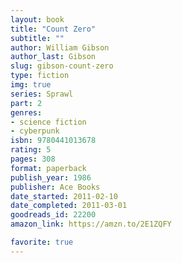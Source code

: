 ```yaml
---
layout: book
title: "Count Zero"
subtitle: ""
author: William Gibson
author_last: Gibson
slug: gibson-count-zero
type: fiction
img: true
series: Sprawl
part: 2
genres:
- science fiction
- cyberpunk
isbn: 9780441013678
rating: 5
pages: 308
format: paperback
publish_year: 1986
publisher: Ace Books
date_started: 2011-02-10
date_completed: 2011-03-01
goodreads_id: 22200
amazon_link: https://amzn.to/2E1ZQFY

favorite: true
---
```

